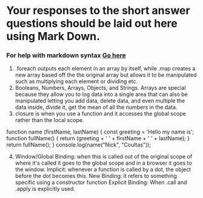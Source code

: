 # Your responses to the short answer questions should be laid out here using Mark Down.
### For help with markdown syntax [Go here](https://github.com/adam-p/markdown-here/wiki/Markdown-Cheatsheet)

1. .foreach outputs each element in an array by itself, while .map creates a new array based off the the original array but allows it to be manipulated such as multiplying each element or dividing etc. 
2. Booleans, Numbers, Arrays, Objects, and Strings. Arrays are special because they allow you to log data into a single area that can also be manipulated letting you add data, delete data, and even multiple the data inside, divide it, get the mean of all the numbers in the data.
3. closure is when you use a function and it accesses the global scope rather than the local scope.
  
  function name (firstName, lastName) {
    const greeting = 'Hello my name is';
    function fullName() {
        return (greeting + ' ' + firstName + ' ' + lastName);
    }
    return fullName();
}
console.log(name("Nick", "Coultas"));
   
4. Window/Global Binding: when this is called out of the original scope of where it's called it goes to the global scope and in a browser it goes to the window.
 Implicit: whenever a function is called by a dot, the object before the dot becomes this. 
 New Binding: it refers to something specific using a constructor function  Explicit Binding: When .call and .apply is explicitly used.   